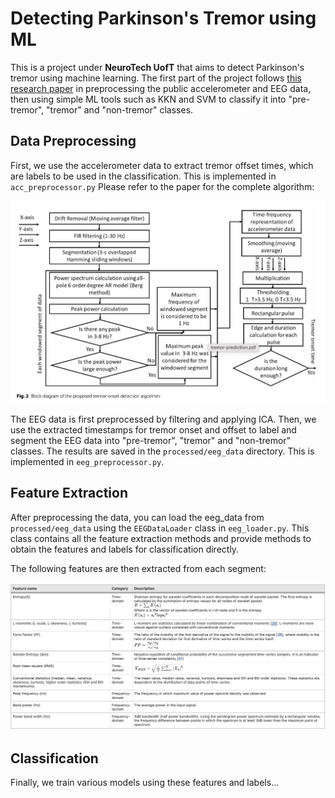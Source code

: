 # Detecting Parkinson's Tremor using ML

This is a project under **NeuroTech UofT** that aims to detect Parkinson's tremor using machine learning. The first part of the project follows [this research paper][1] in preprocessing the public accelerometer and EEG data, then using simple ML tools such as KKN and SVM to classify it into "pre-tremor", "tremor" and "non-tremor" classes.

## Data Preprocessing

First, we use the accelerometer data to extract tremor offset times, which are labels to be used in the classification. This is implemented in `acc_preprocessor.py` Please refer to the paper for the complete algorithm:

![Accelerometer Preprocessing](resources/acc_preprocess.png)

The EEG data is first preprocessed by filtering and applying ICA. Then, we use the extracted timestamps for tremor onset and offset to label and segment the EEG data into "pre-tremor", "tremor" and "non-tremor" classes. The results are saved in the `processed/eeg_data` directory. This is implemented in `eeg_preprocessor.py`.

## Feature Extraction

After preprocessing the data, you can load the eeg_data from `processed/eeg_data` using the `EEGDataLoader` class in `eeg_loader.py`. This class contains all the feature extraction methods and provide methods to obtain the features and labels for classification directly.

The following features are then extracted from each segment:

![Feature Extraction](resources/features.png)

## Classification

Finally, we train various models using these features and labels...

[1]: https://bmcneurol.biomedcentral.com/articles/10.1186/s12883-023-03468-0

